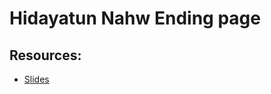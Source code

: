 # Hidayatun Nahw Ending page



## Resources:
- [Slides](https://github.com/arshare/resources_balagha_pdfs)
